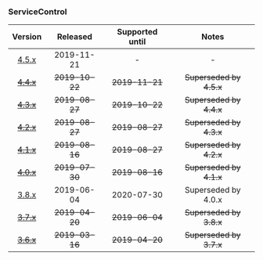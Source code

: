 ### ServiceControl

| Version   | Released       | Supported until   | Notes                             |
|:---------:|:--------------:|:-----------------:|:---------------------------------:|
| [4.5.x](https://www.nuget.org/packages/Particular.PlatformSample.ServiceControl/4.5.3) | 2019-11-21     | -                 | -                                 |
| [~~4.4.x~~](https://www.nuget.org/packages/Particular.PlatformSample.ServiceControl/4.4.1) | ~~2019-10-22~~ | ~~2019-11-21~~    | ~~Superseded by 4.5.x~~           |
| [~~4.3.x~~](https://www.nuget.org/packages/Particular.PlatformSample.ServiceControl/4.3.4) | ~~2019-08-27~~ | ~~2019-10-22~~    | ~~Superseded by 4.4.x~~           |
| [~~4.2.x~~](https://www.nuget.org/packages/Particular.PlatformSample.ServiceControl/4.2.0) | ~~2019-08-27~~ | ~~2019-08-27~~    | ~~Superseded by 4.3.x~~           |
| [~~4.1.x~~](https://www.nuget.org/packages/Particular.PlatformSample.ServiceControl/4.1.0) | ~~2019-08-16~~ | ~~2019-08-27~~    | ~~Superseded by 4.2.x~~           |
| [~~4.0.x~~](https://www.nuget.org/packages/Particular.PlatformSample.ServiceControl/4.0.1) | ~~2019-07-30~~ | ~~2019-08-16~~    | ~~Superseded by 4.1.x~~           |
| [3.8.x](https://www.nuget.org/packages/Particular.PlatformSample.ServiceControl/3.8.4) | 2019-06-04     | 2020-07-30        | Superseded by 4.0.x               |
| [~~3.7.x~~](https://www.nuget.org/packages/Particular.PlatformSample.ServiceControl/3.7.2) | ~~2019-04-20~~ | ~~2019-06-04~~    | ~~Superseded by 3.8.x~~           |
| [~~3.6.x~~](https://www.nuget.org/packages/Particular.PlatformSample.ServiceControl/3.6.9) | ~~2019-03-16~~ | ~~2019-04-20~~    | ~~Superseded by 3.7.x~~           |


